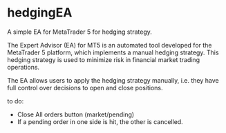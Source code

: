 # hedgingEA
A simple EA for MetaTrader 5  for hedging strategy.

The Expert Advisor (EA) for MT5 is an automated tool developed for the MetaTrader 5 platform, which implements a manual hedging strategy. This hedging strategy is used to minimize risk in financial market trading operations.

The EA allows users to apply the hedging strategy manually, i.e. they have full control over decisions to open and close positions.

to do:

- Close All orders button (market/pending)
- If a pending order in one side is hit, the other is cancelled.
